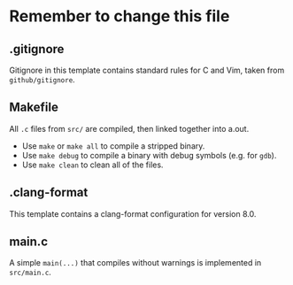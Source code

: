 # Remember to change this file

## .gitignore
Gitignore in this template contains standard rules for C and Vim, taken from
`github/gitignore`.

## Makefile
All `.c` files from `src/` are compiled, then linked together into a.out.
 - Use `make` or `make all` to compile a stripped binary.
 - Use `make debug` to compile a binary with debug symbols (e.g. for `gdb`).
 - Use `make clean` to clean all of the files.

## .clang-format
This template contains a clang-format configuration for version 8.0.

## main.c
A simple `main(...)` that compiles without warnings is implemented in
`src/main.c`.
